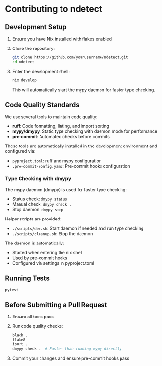 # Contributing to ndetect

## Development Setup

1. Ensure you have Nix installed with flakes enabled
2. Clone the repository:

   ```bash
   git clone https://github.com/yourusername/ndetect.git
   cd ndetect
   ```

3. Enter the development shell:

   ```bash
   nix develop
   ```

   This will automatically start the mypy daemon for faster type checking.

## Code Quality Standards

We use several tools to maintain code quality:

- **ruff**: Code formatting, linting, and import sorting
- **mypy/dmypy**: Static type checking with daemon mode for performance
- **pre-commit**: Automated checks before commits

These tools are automatically installed in the development environment and configured via:

- `pyproject.toml`: ruff and mypy configuration
- `.pre-commit-config.yaml`: Pre-commit hooks configuration

### Type Checking with dmypy

The mypy daemon (dmypy) is used for faster type checking:

- Status check: `dmypy status`
- Manual check: `dmypy check .`
- Stop daemon: `dmypy stop`

Helper scripts are provided:

- `./scripts/dev.sh`: Start daemon if needed and run type checking
- `./scripts/cleanup.sh`: Stop the daemon

The daemon is automatically:

- Started when entering the nix shell
- Used by pre-commit hooks
- Configured via settings in pyproject.toml

## Running Tests

```bash
pytest
```

## Before Submitting a Pull Request

1. Ensure all tests pass
2. Run code quality checks:

   ```bash
   black .
   flake8
   isort .
   dmypy check .  # Faster than running mypy directly
   ```

3. Commit your changes and ensure pre-commit hooks pass
